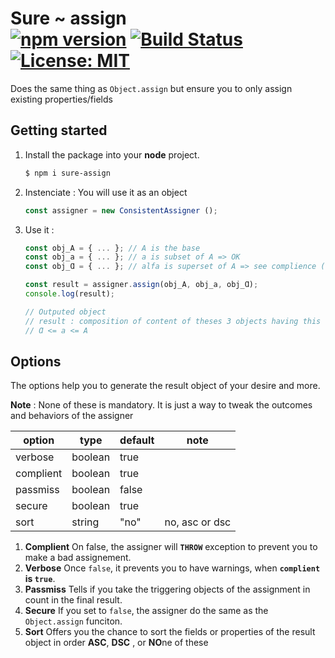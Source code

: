 # Sure ~ assign <br/>[![npm version](https://badge.fury.io/js/sure-assign.svg)](https://badge.fury.io/js/sure-assign) [![Build Status](https://app.travis-ci.com/ManuUseGitHub/sure-assign.svg?branch=master)](https://app.travis-ci.com/ManuUseGitHub/sure-assign) [![License: MIT](https://img.shields.io/badge/License-MIT-61dafb.svg)](https://github.com/ManuUseGitHub/sure-assign/blob/master/LICENSE)

Does the same thing as `Object.assign` but ensure you to only assign existing properties/fields

## Getting started

1. Install the package into your <b>node</b> project.
    ```bash
    $ npm i sure-assign
    ```
2. Instenciate :
    You will use it as an object
    ```js
    const assigner = new ConsistentAssigner ();
    ```
3. Use it :
    ```js
    const obj_A = { ... }; // A is the base
    const obj_a = { ... }; // a is subset of A => OK
    const obj_Ɑ = { ... }; // alfa is superset of A => see complience (*)

    const result = assigner.assign(obj_A, obj_a, obj_Ɑ);
    console.log(result);
    
    // Outputed object
    // result : composition of content of theses 3 objects having this relation:
    // Ɑ <= a <= A
    ```
## Options
The options help you to generate the result object of your desire and more. 

**Note** : 
None of these is mandatory. It is just a way to tweak the outcomes and behaviors of the assigner

|option|type|default|note|
|-|-|-|-|
|verbose|boolean|true||
|complient|boolean|true||
|passmiss|boolean|false||
|secure|boolean|true||
|sort|string|"no"|no, asc or dsc|

1. **Complient**
    On false, the assigner will **`THROW`** exception to prevent you to make a bad assignement.
2. **Verbose**
    Once `false`, it prevents you to have warnings, when **`complient` is `true`**.
3. **Passmiss**
   Tells if you take the triggering objects of the assignment in count in the final result.
4. **Secure**
   If you set to `false`, the assigner do the same as the `Object.assign` funciton.
5. **Sort**
   Offers you the chance to sort the fields or properties of the result object in order **ASC**, **DSC** , or **NO**ne of these
